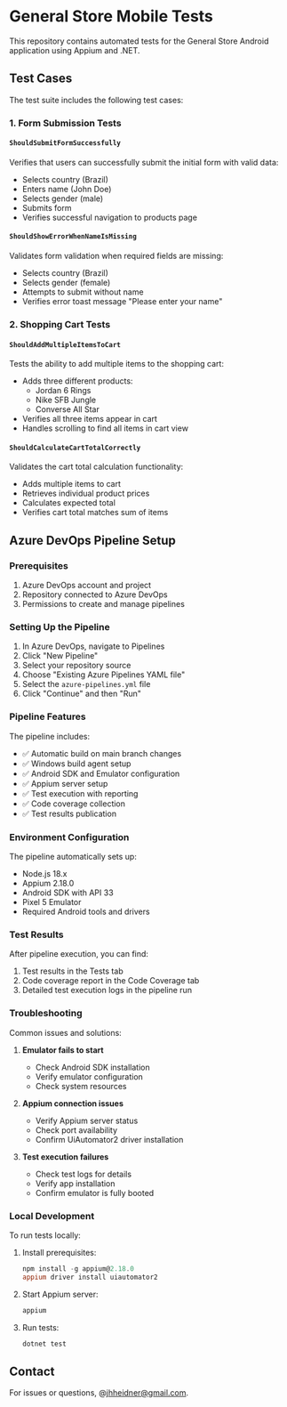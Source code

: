 # General Store Mobile Tests

This repository contains automated tests for the General Store Android application using Appium and .NET.

## Test Cases

The test suite includes the following test cases:

### 1. Form Submission Tests

#### `ShouldSubmitFormSuccessfully`

Verifies that users can successfully submit the initial form with valid data:

- Selects country (Brazil)
- Enters name (John Doe)
- Selects gender (male)
- Submits form
- Verifies successful navigation to products page

#### `ShouldShowErrorWhenNameIsMissing`

Validates form validation when required fields are missing:

- Selects country (Brazil)
- Selects gender (female)
- Attempts to submit without name
- Verifies error toast message "Please enter your name"

### 2. Shopping Cart Tests

#### `ShouldAddMultipleItemsToCart`

Tests the ability to add multiple items to the shopping cart:

- Adds three different products:
  - Jordan 6 Rings
  - Nike SFB Jungle
  - Converse All Star
- Verifies all three items appear in cart
- Handles scrolling to find all items in cart view

#### `ShouldCalculateCartTotalCorrectly`

Validates the cart total calculation functionality:

- Adds multiple items to cart
- Retrieves individual product prices
- Calculates expected total
- Verifies cart total matches sum of items

## Azure DevOps Pipeline Setup

### Prerequisites

1. Azure DevOps account and project
2. Repository connected to Azure DevOps
3. Permissions to create and manage pipelines

### Setting Up the Pipeline

1. In Azure DevOps, navigate to Pipelines
2. Click "New Pipeline"
3. Select your repository source
4. Choose "Existing Azure Pipelines YAML file"
5. Select the `azure-pipelines.yml` file
6. Click "Continue" and then "Run"

### Pipeline Features

The pipeline includes:

- ✅ Automatic build on main branch changes
- ✅ Windows build agent setup
- ✅ Android SDK and Emulator configuration
- ✅ Appium server setup
- ✅ Test execution with reporting
- ✅ Code coverage collection
- ✅ Test results publication

### Environment Configuration

The pipeline automatically sets up:

- Node.js 18.x
- Appium 2.18.0
- Android SDK with API 33
- Pixel 5 Emulator
- Required Android tools and drivers

### Test Results

After pipeline execution, you can find:

1. Test results in the Tests tab
2. Code coverage report in the Code Coverage tab
3. Detailed test execution logs in the pipeline run

### Troubleshooting

Common issues and solutions:

1. **Emulator fails to start**

   - Check Android SDK installation
   - Verify emulator configuration
   - Check system resources

2. **Appium connection issues**

   - Verify Appium server status
   - Check port availability
   - Confirm UiAutomator2 driver installation

3. **Test execution failures**
   - Check test logs for details
   - Verify app installation
   - Confirm emulator is fully booted

### Local Development

To run tests locally:

1. Install prerequisites:

   ```powershell
   npm install -g appium@2.18.0
   appium driver install uiautomator2
   ```

2. Start Appium server:

   ```powershell
   appium
   ```

3. Run tests:
   ```powershell
   dotnet test
   ```

## Contact

For issues or questions, @jhheidner@gmail.com.

